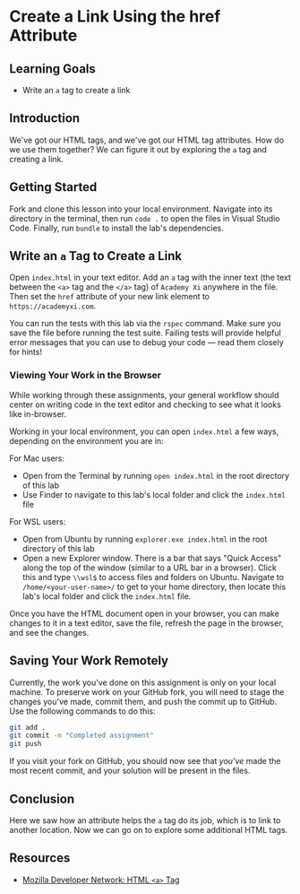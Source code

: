 # Create a Link Using the href Attribute

## Learning Goals

- Write an `a` tag to create a link

## Introduction

We've got our HTML tags, and we've got our HTML tag attributes. How do we use
them together? We can figure it out by exploring the `a` tag and creating a
link.

## Getting Started

Fork and clone this lesson into your local environment. Navigate into its
directory in the terminal, then run `code .` to open the files in Visual Studio
Code. Finally, run `bundle` to install the lab's dependencies.

## Write an `a` Tag to Create a Link

Open `index.html` in your text editor. Add an `a` tag with the inner text (the
text between the `<a>` tag and the `</a>` tag) of `Academy Xi` anywhere in
the file. Then set the `href` attribute of your new link element to
`https://academyxi.com`.

You can run the tests with this lab via the `rspec` command. Make sure you save the file
before running the test suite. Failing tests will provide helpful error messages
that you can use to debug your code — read them closely for hints!

### Viewing Your Work in the Browser

While working through these assignments, your general workflow should center on
writing code in the text editor and checking to see what it looks like
in-browser.

Working in your local environment, you can open `index.html` a few ways, depending
on the environment you are in:

For Mac users:

- Open from the Terminal by running `open index.html` in the root directory
  of this lab
- Use Finder to navigate to this lab's local folder and click the `index.html`
  file

For WSL users:

- Open from Ubuntu by running `explorer.exe index.html` in the root directory of
  this lab
- Open a new Explorer window. There is a bar that says "Quick Access" along the
  top of the window (similar to a URL bar in a browser). Click this and type
  `\\wsl$` to access files and folders on Ubuntu. Navigate to
  `/home/<your-user-name>/` to get to your home directory, then locate this lab's
  local folder and click the `index.html` file.

Once you have the HTML document open in your browser, you can make changes to it
in a text editor, save the file, refresh the page in the browser, and see the
changes.

## Saving Your Work Remotely

Currently, the work you've done on this assignment is only on your local
machine. To preserve work on your GitHub fork, you will need to stage the
changes you've made, commit them, and push the commit up to GitHub. Use
the following commands to do this:

```sh
git add .
git commit -m "Completed assignment"
git push
```

If you visit your fork on GitHub, you should now see that _you've_ made the most
recent commit, and your solution will be present in the files.

## Conclusion

Here we saw how an attribute helps the `a` tag do its job, which is to link to
another location. Now we can go on to explore some additional HTML tags.

## Resources

* [Mozilla Developer Network: HTML `<a>` Tag](https://developer.mozilla.org/en-US/docs/Web/HTML/Element/a)

[pview]: http://help.learn.co/the-learn-ide/common-ide-questions/viewing-html-pages-in-the-learn-ide  
